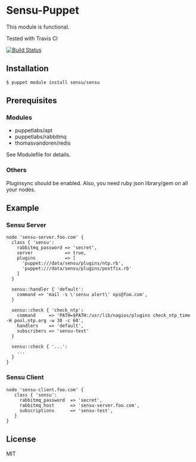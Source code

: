 # Sensu-Puppet

This module is functional.

Tested with Travis CI

[![Build Status](https://travis-ci.org/sensu/sensu-puppet.png)](https://travis-ci.org/sensu/sensu-puppet)

## Installation

    $ puppet module install sensu/sensu

## Prerequisites

### Modules

- puppetlabs/apt
- puppetlabs/rabbitmq
- thomasvandoren/redis

See Modulefile for details.

### Others

Pluginsync should be enabled. Also, you need ruby json library/gem on all your nodes.  

## Example

### Sensu Server

    node 'sensu-server.foo.com' {
      class { 'sensu':
        rabbitmq_password => 'secret',
        server            => true,
        plugins           => [
          'puppet:///data/sensu/plugins/ntp.rb',
          'puppet:///data/sensu/plugins/postfix.rb'
        ]
      }

      sensu::handler { 'default':
        command => 'mail -s \'sensu alert\' ops@foo.com',
      }

      sensu::check { 'check_ntp':
        command     => 'PATH=$PATH:/usr/lib/nagios/plugins check_ntp_time -H pool.ntp.org -w 30 -c 60',
        handlers    => 'default',
        subscribers => 'sensu-test'
      }

      sensu::check { '...':
        ...
      }
    }


### Sensu Client

    node 'sensu-client.foo.com' {
       class { 'sensu':
         rabbitmq_password  => 'secret',
         rabbitmq_host      => 'sensu-server.foo.com',
         subscriptions      => 'sensu-test',
       }
    }

## License

MIT

